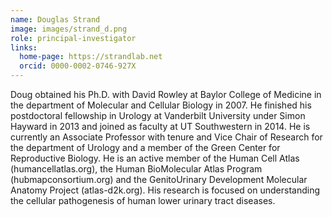 ```yaml
---
name: Douglas Strand
image: images/strand_d.png
role: principal-investigator
links:
  home-page: https://strandlab.net
  orcid: 0000-0002-0746-927X
---
```

Doug obtained his Ph.D. with David Rowley at Baylor College of Medicine in the department of Molecular and Cellular Biology in 2007. He finished his postdoctoral fellowship in Urology at Vanderbilt University under Simon Hayward in 2013 and joined as faculty at UT Southwestern in 2014. He is currently an Associate Professor with tenure and Vice Chair of Research for the department of Urology and a member of the Green Center for Reproductive Biology. He is an active member of the Human Cell Atlas (humancellatlas.org), the Human BioMolecular Atlas Program (hubmapconsortium.org) and the GenitoUrinary Development Molecular Anatomy Project (atlas-d2k.org). His research is focused on understanding the cellular pathogenesis of human lower urinary tract diseases.